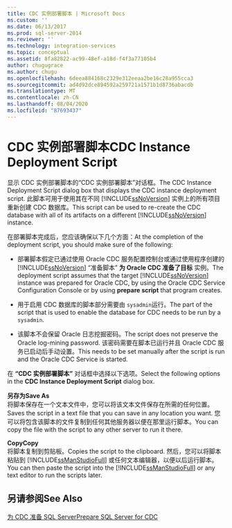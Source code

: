 ```yaml
---
title: CDC 实例部署脚本 | Microsoft Docs
ms.custom: ''
ms.date: 06/13/2017
ms.prod: sql-server-2014
ms.reviewer: ''
ms.technology: integration-services
ms.topic: conceptual
ms.assetid: 8fa82822-ac99-48ef-a18d-f4f3a77105b4
author: chugugrace
ms.author: chugu
ms.openlocfilehash: 6deea884168c2329e312eeaa2be16c28a955cca3
ms.sourcegitcommit: ad4d92dce894592a259721a1571b1d8736abacdb
ms.translationtype: MT
ms.contentlocale: zh-CN
ms.lasthandoff: 08/04/2020
ms.locfileid: "87693437"
---
```

# <a name="cdc-instance-deployment-script"></a><span data-ttu-id="8b07e-102">CDC 实例部署脚本</span><span class="sxs-lookup"><span data-stu-id="8b07e-102">CDC Instance Deployment Script</span></span>
  <span data-ttu-id="8b07e-103">显示 CDC 实例部署脚本的“CDC 实例部署脚本”对话框。</span><span class="sxs-lookup"><span data-stu-id="8b07e-103">The CDC Instance Deployment Script dialog box that displays the CDC instance deployment script.</span></span> <span data-ttu-id="8b07e-104">此脚本可用于使用其在不同 [!INCLUDE[ssNoVersion](../../includes/ssnoversion-md.md)] 实例上的所有项目重新创建 CDC 数据库。</span><span class="sxs-lookup"><span data-stu-id="8b07e-104">This script can be used to re-create the CDC database with all of its artifacts on a different [!INCLUDE[ssNoVersion](../../includes/ssnoversion-md.md)] instance.</span></span>  
  
 <span data-ttu-id="8b07e-105">在部署脚本完成后，您应该确保以下几个方面：</span><span class="sxs-lookup"><span data-stu-id="8b07e-105">At the completion of the deployment script, you should make sure of the following:</span></span>  
  
-   <span data-ttu-id="8b07e-106">部署脚本假定已通过使用 Oracle CDC 服务配置控制台或通过使用程序创建的 [!INCLUDE[ssNoVersion](../../includes/ssnoversion-md.md)] “准备脚本” **为 Oracle CDC 准备了目标** 实例。</span><span class="sxs-lookup"><span data-stu-id="8b07e-106">The deployment script assumes that the target [!INCLUDE[ssNoVersion](../../includes/ssnoversion-md.md)] instance was prepared for Oracle CDC, by using the Oracle CDC Service Configuration Console or by using **prepare script** that program creates.</span></span>  
  
-   <span data-ttu-id="8b07e-107">用于启用 CDC 数据库的脚本部分需要由 `sysadmin`运行。</span><span class="sxs-lookup"><span data-stu-id="8b07e-107">The part of the script that is used to enable the database for CDC needs to be run by a `sysadmin`.</span></span>  
  
-   <span data-ttu-id="8b07e-108">该脚本不会保留 Oracle 日志挖掘密码。</span><span class="sxs-lookup"><span data-stu-id="8b07e-108">The script does not preserve the Oracle log-mining password.</span></span> <span data-ttu-id="8b07e-109">该密码需要在脚本已运行并且 Oracle CDC 服务已启动后手动设置。</span><span class="sxs-lookup"><span data-stu-id="8b07e-109">This needs to be set manually after the script is run and the Oracle CDC Service is started.</span></span>  
  
 <span data-ttu-id="8b07e-110">在 **“CDC 实例部署脚本”** 对话框中选择以下选项。</span><span class="sxs-lookup"><span data-stu-id="8b07e-110">Select the following options in the **CDC Instance Deployment Script** dialog box.</span></span>  
  
 <span data-ttu-id="8b07e-111">**另存为**</span><span class="sxs-lookup"><span data-stu-id="8b07e-111">**Save As**</span></span>  
 <span data-ttu-id="8b07e-112">将脚本保存在一个文本文件中，您可以将该文本文件保存在所需的任何位置。</span><span class="sxs-lookup"><span data-stu-id="8b07e-112">Saves the script in a text file that you can save in any location you want.</span></span> <span data-ttu-id="8b07e-113">您可以将包含该脚本的文件复制到任何其他服务器以便在那里运行脚本。</span><span class="sxs-lookup"><span data-stu-id="8b07e-113">You can copy the file with the script to any other server to run it there.</span></span>  
  
 <span data-ttu-id="8b07e-114">**Copy**</span><span class="sxs-lookup"><span data-stu-id="8b07e-114">**Copy**</span></span>  
 <span data-ttu-id="8b07e-115">将脚本复制到剪贴板。</span><span class="sxs-lookup"><span data-stu-id="8b07e-115">Copies the script to the clipboard.</span></span> <span data-ttu-id="8b07e-116">然后，您可以将脚本粘贴到 [!INCLUDE[ssManStudioFull](../../includes/ssmanstudiofull-md.md)] 或任何文本编辑器，以便以后运行脚本。</span><span class="sxs-lookup"><span data-stu-id="8b07e-116">You can then paste the script into the [!INCLUDE[ssManStudioFull](../../includes/ssmanstudiofull-md.md)] or any text editor to run the scripts later.</span></span>  
  
## <a name="see-also"></a><span data-ttu-id="8b07e-117">另请参阅</span><span class="sxs-lookup"><span data-stu-id="8b07e-117">See Also</span></span>  
 [<span data-ttu-id="8b07e-118">为 CDC 准备 SQL Server</span><span class="sxs-lookup"><span data-stu-id="8b07e-118">Prepare SQL Server for CDC</span></span>](prepare-sql-server-for-cdc.md)  
  
  
